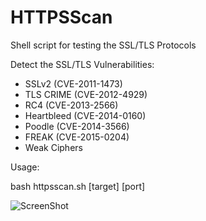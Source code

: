 # HTTPSScan
Shell script for testing the SSL/TLS Protocols

Detect the SSL/TLS Vulnerabilities:

* SSLv2 (CVE-2011-1473)
* TLS CRIME (CVE-2012-4929)
* RC4 (CVE-2013-2566)
* Heartbleed (CVE-2014-0160) 
* Poodle (CVE-2014-3566)
* FREAK (CVE-2015-0204)
* Weak Ciphers

Usage:

bash httpsscan.sh [target] [port]

![ScreenShot](http://alexos.org/wp-content/uploads/2015/03/httpsscan4.png)
